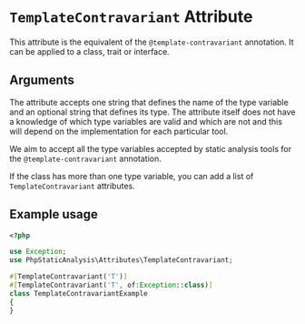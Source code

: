 # `TemplateContravariant` Attribute

This attribute is the equivalent of the `@template-contravariant` annotation. It can be applied to a class, trait or interface.

## Arguments

The attribute accepts one string that defines the name of the type variable and an optional string that defines its type. The attribute itself does not have a knowledge of which type variables are valid and which are not and this will depend on the implementation for each particular tool.

We aim to accept all the type variables accepted by static analysis tools for the `@template-contravariant` annotation.

If the class has more than one type variable, you can add a list of `TemplateContravariant` attributes.

## Example usage

```php
<?php

use Exception;
use PhpStaticAnalysis\Attributes\TemplateContravariant;

#[TemplateContravariant('T')]
#[TemplateContravariant('T', of:Exception::class)]
class TemplateContravariantExample
{
}
```

